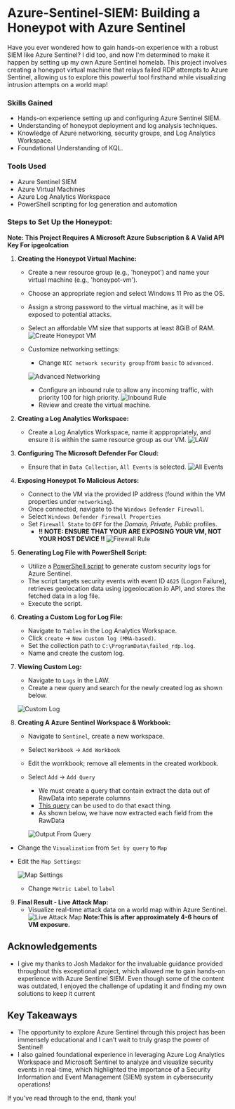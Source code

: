 # Azure-Sentinel-SIEM: Building a Honeypot with Azure Sentinel

Have you ever wondered how to gain hands-on experience with a robust SIEM like Azure Sentinel? I did too, and now I'm determined to make it happen by setting up my own Azure Sentinel homelab. This project involves creating a honeypot virtual machine that relays failed RDP attempts to Azure Sentinel, allowing us to explore this powerful tool firsthand while visualizing intrusion attempts on a world map!

### Skills Gained
- Hands-on experience setting up and configuring Azure Sentinel SIEM.
- Understanding of honeypot deployment and log analysis techniques.
- Knowledge of Azure networking, security groups, and Log Analytics Workspace.
- Foundational Understanding of KQL.

### Tools Used

- Azure Sentinel SIEM
- Azure Virtual Machines
- Azure Log Analytics Workspace
- PowerShell scripting for log generation and automation

### Steps to Set Up the Honeypot:
**Note: This Project Requires A Microsoft Azure Subscription & A Valid API Key For ipgeolcation**

1. **Creating the Honeypot Virtual Machine:**
   - Create a new resource group (e.g., 'honeypot') and name your virtual machine (e.g., 'honeypot-vm').
   - Choose an appropriate region and select Windows 11 Pro as the OS.
   - Assign a strong password to the virtual machine, as it will be exposed to potential attacks.
   - Select an affordable VM size that supports at least 8GiB of RAM.
   ![Create Honeypot VM](https://github.com/alexcolincrawford/Azure-Sentinel-SIEM/assets/59071533/5cbff611-e487-4702-8596-0df13c723adb)
   - Customize networking settings:
     - Change `NIC network security group` from `basic` to `advanced`.
     
     ![Advanced Networking](https://github.com/alexcolincrawford/Azure-Sentinel-SIEM/assets/59071533/c7dbd3ff-425f-4b02-8b09-75f76381bc4f)
     - Configure an inbound rule to allow any incoming traffic, with priority 100 for high priority.
     ![Inbound Rule](https://github.com/alexcolincrawford/Azure-Sentinel-SIEM/assets/59071533/92eb28ec-63f4-4bdb-9629-cacc162aac3f)
     - Review and create the virtual machine.
   

2. **Creating a Log Analytics Workspace:**

   - Create a Log Analytics Workspace, name it apppropriately, and ensure it is within the same resource group as our VM.
   ![LAW](https://github.com/alexcolincrawford/Azure-Sentinel-SIEM/assets/59071533/95f9a3c4-96d9-4bd9-b43c-20bacf9e199b)

3. **Configuring The Microsoft Defender For Cloud:**
   - Ensure that in `Data Collection`, `All Events` is selected.
   ![All Events](https://github.com/alexcolincrawford/Azure-Sentinel-SIEM/assets/59071533/6e94ea0f-3f8d-4e07-9962-3cc5226a70cf)

4. **Exposing Honeypot To Malicious Actors:**
   - Connect to the VM via the provided IP address (found within the VM properties under `networking`).
   - Once connected, navigate to the `Windows Defender Firewall`.
   - Select `Windows Defender Firewall Properties`
   - Set `Firewall State` to `OFF` for the _Domain, Private, Public_ profiles.
      - **!! NOTE: ENSURE THAT YOUR ARE EXPOSING YOUR VM, NOT YOUR HOST DEVICE !!**
     ![Firewall Rule](https://github.com/alexcolincrawford/Azure-Sentinel-SIEM/assets/59071533/7c03bfd2-358a-44f8-b486-7fb35b6e5154)

5. **Generating Log File with PowerShell Script:**
   - Utilize a [PowerShell script](https://github.com/joshmadakor1/Sentinel-Lab/blob/main/Custom_Security_Log_Exporter.ps1) to generate custom security logs for Azure Sentinel.
   - The script targets security events with event ID `4625` (Logon Failure), retrieves geolocation data using ipgeolocation.io API, and stores the fetched data in a log file.
   - Execute the script.
   
6. **Creating a Custom Log for Log File:**
   - Navigate to `Tables` in the Log Analytics Workspace.
   - Click `create` -> `New custom log (MMA-based)`.
   - Set the collection path to `C:\ProgramData\failed_rdp.log`.
   - Name and create the custom log.

7. **Viewing Custom Log:**
   - Navigate to `Logs` in the LAW.
   - Create a new query and search for the newly created log as shown below.

   ![Custom Log](https://github.com/alexcolincrawford/Azure-Sentinel-SIEM/assets/59071533/ba5f2eb8-12ea-4616-b1e9-6595d4623c1e)


     
8. **Creating A Azure Sentinel Workspace & Workbook:**
   - Navigate to `Sentinel`, create a new workspace.
   - Select `Workbook` -> `Add Workbook`
   - Edit the worrkbook; remove all elements in the created workbook.
   - Select `Add` -> `Add Query`
      - We must create a query that contain extract the data out of RawData into seperate columns
      - [This query](https://github.com/alexcolincrawford/Azure-Sentinel-SIEM/blob/main/azure_query) can be used to do that exact thing.
      - As shown below, we have now extracted each field from the RawData

     ![Output From Query](https://github.com/alexcolincrawford/Azure-Sentinel-SIEM/assets/59071533/e7d9e5a2-8440-4f9d-bd43-cf127ba5399a)
  - Change the `Visualization` from `Set by query` to `Map`
  - Edit the `Map Settings`:

     ![Map Settings](https://github.com/alexcolincrawford/Azure-Sentinel-SIEM/assets/59071533/b0eca391-b285-49ef-a134-f8158de973f5)
       - Change `Metric Label` to `label`
 
9. **Final Result - Live Attack Map:**
   - Visualize real-time attack data on a world map within Azure Sentinel.
   ![Live Attack Map](https://github.com/alexcolincrawford/Azure-Sentinel-SIEM/assets/59071533/e8f9ea22-578f-427c-8edb-450fa6369188)
   **Note:This is after approximately 4-6 hours of VM exposure.**

## Acknowledgements

   - I give my thanks to Josh Madakor for the invaluable guidance provided throughout this exceptional project, which allowed me to gain hands-on experience with Azure Sentinel SIEM.  Even though some of the content was outdated, I enjoyed the challenge    of updating it and finding my own solutions to keep it current

## Key Takeaways

   - The opportunity to explore Azure Sentinel through this project has been immensely educational and I can't wait to truly grasp the power of Sentinel!
   - I also gained foundational experience in leveraging Azure Log Analytics Workspace and Microsoft Sentinel to analyze and visualize security events in real-time, which highlighted the importance of a Security Information and Event Management (SIEM)       system in cybersecurity operations!

If you've read through to the end, thank you!


